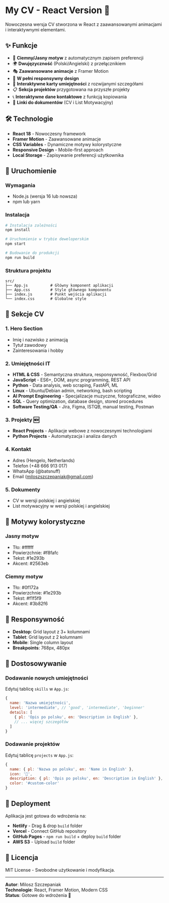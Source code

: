 # My CV - React Version 🚀

Nowoczesna wersja CV stworzona w React z zaawansowanymi animacjami i interaktywnymi elementami.

## ✨ **Funkcje**

- 🎨 **Ciemny/Jasny motyw** z automatycznym zapisem preferencji
- 🌍 **Dwujęzyczność** (Polski/Angielski) z przełącznikiem
- 🎭 **Zaawansowane animacje** z Framer Motion
- 📱 **W pełni responsywny design**
- 🎯 **Interaktywne karty umiejętności** z rozwijanymi szczegółami
- 📋 **Sekcja projektów** przygotowana na przyszłe projekty
- 📞 **Interaktywne dane kontaktowe** z funkcją kopiowania
- 📄 **Linki do dokumentów** (CV i List Motywacyjny)

## 🛠️ **Technologie**

- **React 18** - Nowoczesny framework
- **Framer Motion** - Zaawansowane animacje
- **CSS Variables** - Dynamiczne motywy kolorystyczne
- **Responsive Design** - Mobile-first approach
- **Local Storage** - Zapisywanie preferencji użytkownika

## 🚀 **Uruchomienie**

### Wymagania
- Node.js (wersja 16 lub nowsza)
- npm lub yarn

### Instalacja
```bash
# Instalacja zależności
npm install

# Uruchomienie w trybie deweloperskim
npm start

# Budowanie do produkcji
npm run build
```

### Struktura projektu
```
src/
├── App.js          # Główny komponent aplikacji
├── App.css         # Style głównego komponentu
├── index.js        # Punkt wejścia aplikacji
└── index.css       # Globalne style
```

## 🎯 **Sekcje CV**

### 1. **Hero Section**
- Imię i nazwisko z animacją
- Tytuł zawodowy
- Zainteresowania i hobby

### 2. **Umiejętności IT**
- **HTML & CSS** - Semantyczna struktura, responsywność, Flexbox/Grid
- **JavaScript** - ES6+, DOM, async programming, REST API
- **Python** - Data analysis, web scraping, FastAPI, ML
- **Linux** - Ubuntu/Debian admin, networking, bash scripting
- **AI Prompt Engineering** - Specjalizacje muzyczne, fotograficzne, wideo
- **SQL** - Query optimization, database design, stored procedures
- **Software Testing/QA** - Jira, Figma, ISTQB, manual testing, Postman

### 3. **Projekty** 🆕
- **React Projects** - Aplikacje webowe z nowoczesnymi technologiami
- **Python Projects** - Automatyzacja i analiza danych

### 4. **Kontakt**
- Adres (Hengelo, Netherlands)
- Telefon (+48 666 913 017)
- WhatsApp (@batsnuff)
- Email (miloszszczepaniak@gmail.com)

### 5. **Dokumenty**
- CV w wersji polskiej i angielskiej
- List motywacyjny w wersji polskiej i angielskiej

## 🎨 **Motywy kolorystyczne**

### Jasny motyw
- Tło: #ffffff
- Powierzchnie: #f8fafc
- Tekst: #1e293b
- Akcent: #2563eb

### Ciemny motyw
- Tło: #0f172a
- Powierzchnie: #1e293b
- Tekst: #f1f5f9
- Akcent: #3b82f6

## 📱 **Responsywność**

- **Desktop**: Grid layout z 3+ kolumnami
- **Tablet**: Grid layout z 2 kolumnami
- **Mobile**: Single column layout
- **Breakpoints**: 768px, 480px

## 🔧 **Dostosowywanie**

### Dodawanie nowych umiejętności
Edytuj tablicę `skills` w `App.js`:

```javascript
{
  name: 'Nazwa umiejętności',
  level: 'intermediate', // 'good', 'intermediate', 'beginner'
  details: [
    { pl: 'Opis po polsku', en: 'Description in English' },
    // ... więcej szczegółów
  ]
}
```

### Dodawanie projektów
Edytuj tablicę `projects` w `App.js`:

```javascript
{
  name: { pl: 'Nazwa po polsku', en: 'Name in English' },
  icon: '🚀',
  description: { pl: 'Opis po polsku', en: 'Description in English' },
  color: '#custom-color'
}
```

## 🚀 **Deployment**

Aplikacja jest gotowa do wdrożenia na:
- **Netlify** - Drag & drop `build` folder
- **Vercel** - Connect GitHub repository
- **GitHub Pages** - `npm run build` + deploy `build` folder
- **AWS S3** - Upload `build` folder

## 📝 **Licencja**

MIT License - Swobodne użytkowanie i modyfikacja.

---

**Autor**: Milosz Szczepaniak  
**Technologie**: React, Framer Motion, Modern CSS  
**Status**: Gotowe do wdrożenia 🎯
